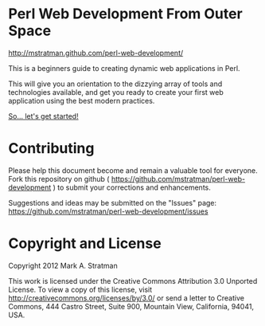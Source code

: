 Perl Web Development From Outer Space
=====================================

http://mstratman.github.com/perl-web-development/

This is a beginners guide to creating dynamic web applications in Perl.

This will give you an orientation to the dizzying array of
tools and technologies available, and get you ready to create your first
web application using the best modern practices.

[So... let's get started!](http://mstratman.github.com/perl-web-development/)

Contributing
============
Please help this document become and remain a valuable tool for everyone.
Fork this repository on github ( https://github.com/mstratman/perl-web-development )
to submit your corrections and enhancements.

Suggestions and ideas may be submitted on the "Issues" page:
https://github.com/mstratman/perl-web-development/issues


Copyright and License
=====================
Copyright 2012 Mark A. Stratman

This work is licensed under the Creative Commons Attribution 3.0 Unported License. To view a copy of this license, visit http://creativecommons.org/licenses/by/3.0/ or send a letter to Creative Commons, 444 Castro Street, Suite 900, Mountain View, California, 94041, USA.

